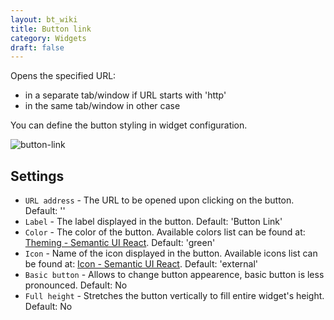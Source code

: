 ```yaml
---
layout: bt_wiki
title: Button link
category: Widgets
draft: false
---
```

Opens the specified URL:

* in a separate tab/window if URL starts with 'http'
* in the same tab/window in other case

You can define the button styling in widget configuration.

![button-link]( /images/ui/widgets/button-link.png )


## Settings

* `URL address` - The URL to be opened upon clicking on the button. Default: ''
* `Label` - The label displayed in the button. Default: 'Button Link'
* `Color` - The color of the button. Available colors list can be found
  at: [Theming - Semantic UI React](https://react.semantic-ui.com/layouts/theming). Default: 'green'
* `Icon` - Name of the icon displayed in the button. Available icons list can be found
  at: [Icon - Semantic UI React](https://react.semantic-ui.com/elements/icon). Default: 'external'
* `Basic button` - Allows to change button appearence, basic button is less pronounced. Default: No
* `Full height` - Stretches the button vertically to fill entire widget's height. Default: No
